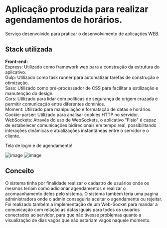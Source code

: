 
# Aplicação produzida para realizar agendamentos de horários.
Serviço desenvolvido para praticar o desenvolvimento de aplicações WEB.
## Stack utilizada

**Front-end:** </br>
Express: Utilizado como framework web para a construção da estrutura do aplicativo.</br>
Gulp: Utilizado como task runner para automatizar tarefas de construção e otimização.</br>
Sass: Utilizado como pré-processador de CSS para facilitar a estilização e manutenção do design.</br>
Cors: Utilizado para lidar com políticas de segurança de origem cruzada e permitir comunicação entre diferentes domínios.</br>
Moment: Utilizado para manipulação e formatação de datas e horários.</br>
Cookie-parser: Utilizado para analisar cookies HTTP no servidor.</br>
WebSockets: Através do uso de WebSockets, o aplicativo "Fisio" é capaz de estabelecer comunicações bidirecionais em tempo real, possibilitando interações dinâmicas e atualizações instantâneas entre o servidor e o cliente.

Tela de login e de agendamento!

![image](https://github.com/Dalenson/agendamentoFront/assets/108817919/dc734e5a-743e-46f8-96b5-aaeaf1464543)
![image](https://github.com/Dalenson/agendamentoFront/assets/108817919/aa203bf6-a73f-4364-aa4e-82d9cda3b052)


## Conceito
O sistema tinha por finalidade realizar o cadastro de usuários onde os mesmos teriam como adicionar agendamentos e realizar o acompanhamento deles pelo sistema.
O sistema também teria uma pagina administradora onde o admin conseguiria aceitar o agendamente ou rejeitar.
Foi realizado também a implementação de um Web-Socket para mandar a comunicação com relação as datas iguais para todos os usuarios conectados ao servidor, para que não tivesse problemas quanto a visualização de dias vagos que não estariam vagos naquele momento.
